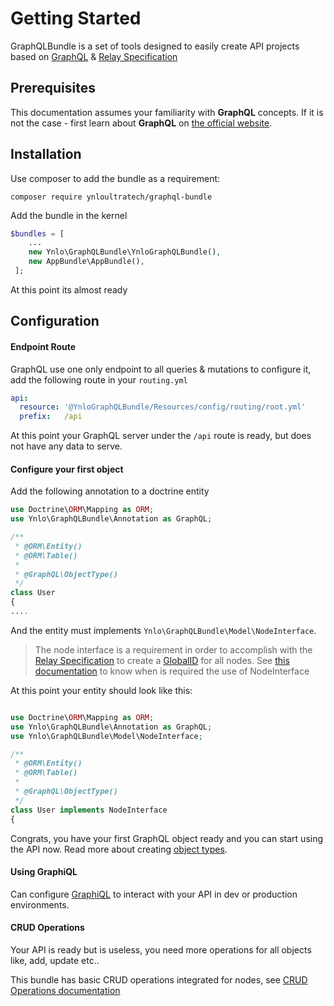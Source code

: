 # Getting Started

GraphQLBundle is a set of tools designed to easily create API projects based on [GraphQL](https://graphql.org/) & [Relay Specification](http://facebook.github.io/relay/docs/en/graphql-relay-specification.html)

## Prerequisites

This documentation assumes your familiarity with **GraphQL** concepts. 
If it is not the case - first learn about **GraphQL** on [the official website](http://graphql.org/learn/).

## Installation

Use composer to add the bundle as a requirement:

`composer require ynloultratech/graphql-bundle`

Add the bundle in the kernel

````php    
$bundles = [
    ...
    new Ynlo\GraphQLBundle\YnloGraphQLBundle(),
    new AppBundle\AppBundle(),
 ];
````

At this point its almost ready

## Configuration
     
#### Endpoint Route

GraphQL use one only endpoint to all queries & mutations to configure it, add the following route in your `routing.yml`

````yaml    
api:
  resource: '@YnloGraphQLBundle/Resources/config/routing/root.yml'
  prefix:   /api
````
     
At this point your GraphQL server under the `/api` route is ready, but does not have any data to serve.
  
#### Configure your first object
  
Add the following annotation to a doctrine entity

````php
use Doctrine\ORM\Mapping as ORM;
use Ynlo\GraphQLBundle\Annotation as GraphQL;

/**
 * @ORM\Entity()
 * @ORM\Table()
 *
 * @GraphQL\ObjectType()
 */
class User
{
....
````

And the entity must implements `Ynlo\GraphQLBundle\Model\NodeInterface`.

> The node interface is a requirement in order to accomplish 
with the [Relay Specification](https://facebook.github.io/relay/) 
to create a [GlobalID](https://facebook.github.io/relay/docs/en/graphql-object-identification.html) for all nodes.
See [this documentation](object-identification.md) to know when is required the use of NodeInterface

At this point your entity should look like this:

````php

use Doctrine\ORM\Mapping as ORM;
use Ynlo\GraphQLBundle\Annotation as GraphQL;
use Ynlo\GraphQLBundle\Model\NodeInterface;

/**
 * @ORM\Entity()
 * @ORM\Table()
 *
 * @GraphQL\ObjectType()
 */
class User implements NodeInterface
{
````

Congrats, you have your first GraphQL object ready and you can start using the API now. 
Read more about creating [object types](definitions/object-type.md).

#### Using GraphiQL

Can configure [GraphiQL](graphiql.md) to interact with your API in dev or production environments.

#### CRUD Operations

Your API is ready but is useless, you need more operations for all objects like, add, update etc..

This bundle has basic CRUD operations integrated for nodes, see [CRUD Operations documentation](crud-operations.md)
